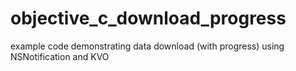 # objective_c_download_progress
example code demonstrating data download (with progress) using NSNotification and KVO
